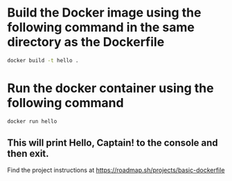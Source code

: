 # Build the Docker image using the following command in the same directory as the Dockerfile

```bash
docker build -t hello .
```

# Run the docker container using the following command

```bash
docker run hello
```

## This will print Hello, Captain! to the console and then exit.


Find the project instructions at https://roadmap.sh/projects/basic-dockerfile